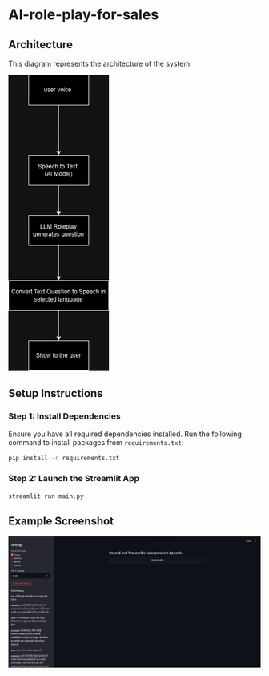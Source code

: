 # AI-role-play-for-sales

## Architecture

This diagram represents the architecture of the system:

![Architecture Diagram](Architecture.png)


## Setup Instructions

### Step 1: Install Dependencies
Ensure you have all required dependencies installed. Run the following command to install packages from `requirements.txt`:

```bash
pip install -r requirements.txt
```

### Step 2: Launch the Streamlit App

```bash
streamlit run main.py
```

## Example Screenshot

![Example](example.png)
